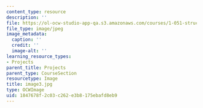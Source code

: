 ```yaml
---
content_type: resource
description: ''
file: https://ol-ocw-studio-app-qa.s3.amazonaws.com/courses/1-051-structural-engineering-design-fall-2003/1847678f2c03c262e3b8175ebafd8eb9_image3.jpg
file_type: image/jpeg
image_metadata:
  caption: ''
  credit: ''
  image-alt: ''
learning_resource_types:
- Projects
parent_title: Projects
parent_type: CourseSection
resourcetype: Image
title: image3.jpg
type: OCWImage
uid: 1847678f-2c03-c262-e3b8-175ebafd8eb9
---
```

